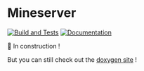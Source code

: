 # Mineserver
[![Build and Tests](https://github.com/Lygaen/mineserver/actions/workflows/cmake.yml/badge.svg)](https://github.com/Lygaen/mineserver/actions/workflows/cmake.yml)
[![Documentation](https://github.com/Lygaen/mineserver/actions/workflows/doxygen.yml/badge.svg)](https://github.com/Lygaen/mineserver/actions/workflows/doxygen.yml)

🚧 In construction !

But you can still check out the [doxygen site](https://lygaen.github.io/mineserver) !
